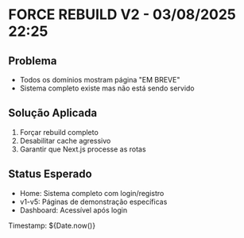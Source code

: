# FORCE REBUILD V2 - 03/08/2025 22:25

## Problema
- Todos os domínios mostram página "EM BREVE"
- Sistema completo existe mas não está sendo servido

## Solução Aplicada
1. Forçar rebuild completo
2. Desabilitar cache agressivo
3. Garantir que Next.js processe as rotas

## Status Esperado
- Home: Sistema completo com login/registro
- v1-v5: Páginas de demonstração específicas
- Dashboard: Acessível após login

Timestamp: ${Date.now()}